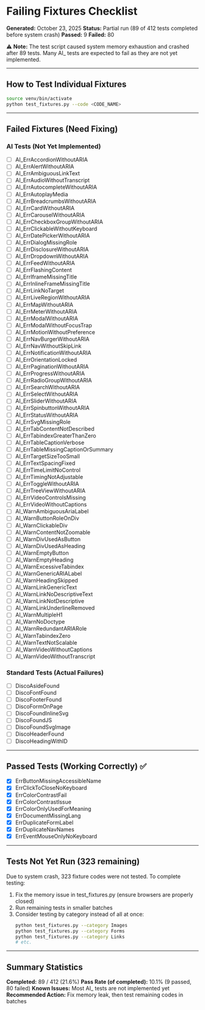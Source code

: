# Failing Fixtures Checklist

**Generated:** October 23, 2025
**Status:** Partial run (89 of 412 tests completed before system crash)
**Passed:** 9
**Failed:** 80

⚠️ **Note:** The test script caused system memory exhaustion and crashed after 89 tests. Many AI_ tests are expected to fail as they are not yet implemented.

---

## How to Test Individual Fixtures

```bash
source venv/bin/activate
python test_fixtures.py --code <CODE_NAME>
```

---

## Failed Fixtures (Need Fixing)

### AI Tests (Not Yet Implemented)
- [ ] AI_ErrAccordionWithoutARIA
- [ ] AI_ErrAlertWithoutARIA
- [ ] AI_ErrAmbiguousLinkText
- [ ] AI_ErrAudioWithoutTranscript
- [ ] AI_ErrAutocompleteWithoutARIA
- [ ] AI_ErrAutoplayMedia
- [ ] AI_ErrBreadcrumbsWithoutARIA
- [ ] AI_ErrCardWithoutARIA
- [ ] AI_ErrCarouselWithoutARIA
- [ ] AI_ErrCheckboxGroupWithoutARIA
- [ ] AI_ErrClickableWithoutKeyboard
- [ ] AI_ErrDatePickerWithoutARIA
- [ ] AI_ErrDialogMissingRole
- [ ] AI_ErrDisclosureWithoutARIA
- [ ] AI_ErrDropdownWithoutARIA
- [ ] AI_ErrFeedWithoutARIA
- [ ] AI_ErrFlashingContent
- [ ] AI_ErrIframeMissingTitle
- [ ] AI_ErrInlineFrameMissingTitle
- [ ] AI_ErrLinkNoTarget
- [ ] AI_ErrLiveRegionWithoutARIA
- [ ] AI_ErrMapWithoutARIA
- [ ] AI_ErrMeterWithoutARIA
- [ ] AI_ErrModalWithoutARIA
- [ ] AI_ErrModalWithoutFocusTrap
- [ ] AI_ErrMotionWithoutPreference
- [ ] AI_ErrNavBurgerWithoutARIA
- [ ] AI_ErrNavWithoutSkipLink
- [ ] AI_ErrNotificationWithoutARIA
- [ ] AI_ErrOrientationLocked
- [ ] AI_ErrPaginationWithoutARIA
- [ ] AI_ErrProgressWithoutARIA
- [ ] AI_ErrRadioGroupWithoutARIA
- [ ] AI_ErrSearchWithoutARIA
- [ ] AI_ErrSelectWithoutARIA
- [ ] AI_ErrSliderWithoutARIA
- [ ] AI_ErrSpinbuttonWithoutARIA
- [ ] AI_ErrStatusWithoutARIA
- [ ] AI_ErrSvgMissingRole
- [ ] AI_ErrTabContentNotDescribed
- [ ] AI_ErrTabindexGreaterThanZero
- [ ] AI_ErrTableCaptionVerbose
- [ ] AI_ErrTableMissingCaptionOrSummary
- [ ] AI_ErrTargetSizeTooSmall
- [ ] AI_ErrTextSpacingFixed
- [ ] AI_ErrTimeLimitNoControl
- [ ] AI_ErrTimingNotAdjustable
- [ ] AI_ErrToggleWithoutARIA
- [ ] AI_ErrTreeViewWithoutARIA
- [ ] AI_ErrVideoControlsMissing
- [ ] AI_ErrVideoWithoutCaptions
- [ ] AI_WarnAmbiguousAriaLabel
- [ ] AI_WarnButtonRoleOnDiv
- [ ] AI_WarnClickableDiv
- [ ] AI_WarnContentNotZoomable
- [ ] AI_WarnDivUsedAsButton
- [ ] AI_WarnDivUsedAsHeading
- [ ] AI_WarnEmptyButton
- [ ] AI_WarnEmptyHeading
- [ ] AI_WarnExcessiveTabindex
- [ ] AI_WarnGenericARIALabel
- [ ] AI_WarnHeadingSkipped
- [ ] AI_WarnLinkGenericText
- [ ] AI_WarnLinkNoDescriptiveText
- [ ] AI_WarnLinkNotDescriptive
- [ ] AI_WarnLinkUnderlineRemoved
- [ ] AI_WarnMultipleH1
- [ ] AI_WarnNoDoctype
- [ ] AI_WarnRedundantARIARole
- [ ] AI_WarnTabindexZero
- [ ] AI_WarnTextNotScalable
- [ ] AI_WarnVideoWithoutCaptions
- [ ] AI_WarnVideoWithoutTranscript

### Standard Tests (Actual Failures)
- [ ] DiscoAsideFound
- [ ] DiscoFontFound
- [ ] DiscoFooterFound
- [ ] DiscoFormOnPage
- [ ] DiscoFoundInlineSvg
- [ ] DiscoFoundJS
- [ ] DiscoFoundSvgImage
- [ ] DiscoHeaderFound
- [ ] DiscoHeadingWithID

---

## Passed Tests (Working Correctly) ✅
- [x] ErrButtonMissingAccessibleName
- [x] ErrClickToCloseNoKeyboard
- [x] ErrColorContrastFail
- [x] ErrColorContrastIssue
- [x] ErrColorOnlyUsedForMeaning
- [x] ErrDocumentMissingLang
- [x] ErrDuplicateFormLabel
- [x] ErrDuplicateNavNames
- [x] ErrEventMouseOnlyNoKeyboard

---

## Tests Not Yet Run (323 remaining)

Due to system crash, 323 fixture codes were not tested. To complete testing:

1. Fix the memory issue in test_fixtures.py (ensure browsers are properly closed)
2. Run remaining tests in smaller batches
3. Consider testing by category instead of all at once:
   ```bash
   python test_fixtures.py --category Images
   python test_fixtures.py --category Forms
   python test_fixtures.py --category Links
   # etc.
   ```

---

## Summary Statistics

**Completed:** 89 / 412 (21.6%)
**Pass Rate (of completed):** 10.1% (9 passed, 80 failed)
**Known Issues:** Most AI_ tests are not implemented yet
**Recommended Action:** Fix memory leak, then test remaining codes in batches
